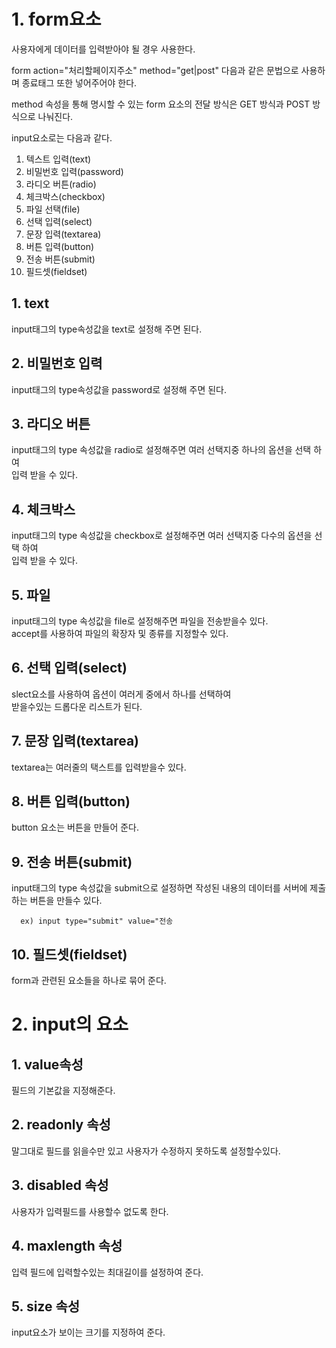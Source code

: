 # 1. form요소

사용자에게 데이터를 입력받아야 될 경우 사용한다.

form action="처리할페이지주소" method="get|post"
다음과 같은 문법으로 사용하며 종료태그 또한 넣어주어야 한다.    

method 속성을 통해 명시할 수 있는 form 요소의 전달 방식은 GET 방식과 POST 방식으로 나눠진다.     

input요소로는 다음과 같다.    
1. 텍스트 입력(text)
2. 비밀번호 입력(password)
3. 라디오 버튼(radio)
4. 체크박스(checkbox)
5. 파일 선택(file)
6. 선택 입력(select)
7. 문장 입력(textarea)
8. 버튼 입력(button)
9. 전송 버튼(submit)
10. 필드셋(fieldset)

## 1. text
input태그의 type속성값을 text로 설정해 주면 된다.


## 2. 비밀번호 입력
input태그의 type속성값을 password로 설정해 주면 된다.

## 3. 라디오 버튼
input태그의 type 속성값을 radio로 설정해주면 여러 선택지중 하나의 옵션을 선택 하여      
입력 받을 수 있다.

## 4. 체크박스
input태그의 type 속성값을 checkbox로 설정해주면 여러 선택지중 다수의 옵션을 선택 하여      
입력 받을 수 있다.

## 5. 파일 
input태그의 type 속성값을 file로 설정해주면 파일을 전송받을수 있다.       
accept를 사용하여 파일의 확장자 및 종류를 지정할수 있다.     
## 6. 선택 입력(select)
slect요소를 사용하여 옵션이 여러게 중에서 하나를 선택하여       
받을수있는 드롭다운 리스트가 된다. 

## 7. 문장 입력(textarea)
textarea는 여러줄의 택스트를 입력받을수 있다.      

## 8. 버튼 입력(button)
button 요소는 버튼을 만들어 준다.    

## 9. 전송 버튼(submit)
input태그의 type 속성값을 submit으로 설정하면 작성된 내용의 데이터를 서버에 제출하는 버튼을 만들수 있다.

      ex) input type="submit" value="전송

## 10. 필드셋(fieldset)
form과 관련된 요소들을 하나로 묶어 준다.      


# 2. input의 요소 

## 1. value속성
필드의 기본값을 지정해준다.      

## 2. readonly 속성
말그대로 필드를 읽을수만 있고 사용자가 수정하지 못하도록 설정할수있다.

## 3. disabled 속성
사용자가 입력필드를 사용할수 없도록 한다.     


## 4. maxlength 속성
입력 필드에 입력할수있는 최대길이를 설정하여 준다.     


## 5. size 속성
input요소가 보이는 크기를 지정하여 준다.    

